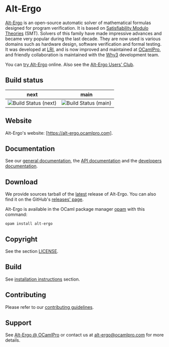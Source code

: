 # Alt-Ergo

[Alt-Ergo] is an open-source automatic solver of mathematical formulas designed for program verification. It is based on [Satisfiability Modulo Theories] (SMT). Solvers of this family have made impressive advances and became very popular during the last decade. They are now used is various domains such as hardware design, software verification and formal testing. It was developed at [LRI], and is now improved and maintained at [OCamlPro], and friendly collaboration is maintained with the [Why3] development team.

You can [try Alt-Ergo] online.
Also see the [Alt-Ergo Users' Club].

## Build status
next | main
------------ | -------------
![Build Status (next)](https://github.com/OCamlPro/alt-ergo/actions/workflows/build.yml/badge.svg?branch=next) | ![Build Status (main)](https://github.com/OCamlPro/alt-ergo/actions/workflows/build.yml/badge.svg?branch=main)

## Website

Alt-Ergo's website: [https://alt-ergo.ocamlpro.com].

## Documentation

See our [general documentation], the [API documentation] and the [developers documentation].

## Download

We provide sources tarball of the [latest] release of Alt-Ergo. You can also find it on the GitHub's [releases' page].

Alt-Ergo is available in the OCaml package manager [opam] with this command:
```
opam install alt-ergo
```
## Copyright

See the section [LICENSE].

## Build

See [installation instructions] section.

## Contributing

Please refer to our [contributing guidelines].

## Support

See [Alt-Ergo @ OCamlPro] or contact us at [alt-ergo@ocamlpro.com] for more details.

[Alt-Ergo]: https://alt-ergo.ocamlpro.com
[alt-ergo@ocamlpro.com]: mailto:alt-ergo@ocamlpro.com
[Alt-Ergo @ OCamlPro]: https://alt-ergo.ocamlpro.com/#services
[Alt-Ergo Users' Club]: https://alt-ergo.ocamlpro.com/#club
[API documentation]: https://ocamlpro.github.io/alt-ergo/API/index.html
[contributing guidelines]: https://ocamlpro.github.io/alt-ergo/Dev/contributing.html
[developers documentation]: https://ocamlpro.github.io/alt-ergo/Dev/index.html
[general documentation]: https://ocamlpro.github.io/alt-ergo/
[installation instructions]: https://ocamlpro.github.io/alt-ergo/Install/index.html
[https://alt-ergo.ocamlpro.com]: https://alt-ergo.ocamlpro.com
[latest]: https://alt-ergo.ocamlpro.com/http/alt-ergo-2.3.2/alt-ergo-2.3.2.tar.gz
[LRI]: https://www.lri.fr
[OCamlPro]: https://www.ocamlpro.com
[opam]: https://opam.ocaml.org
[LICENSE]: https://github.com/OCamlPro/alt-ergo/?tab=License-1-ov-file
[releases' page]: https://github.com/OCamlPro/alt-ergo/releases/
[Satisfiability Modulo Theories]: https://en.wikipedia.org/wiki/Satisfiability_modulo_theories
[try Alt-Ergo]: https://alt-ergo.ocamlpro.com/try.html
[Why3]: http://why3.lri.fr/
